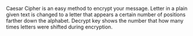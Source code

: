 Caesar Cipher is an easy method to encrypt your message. Letter in a plain given text is changed to a letter that appears a certain number of positions farther down the alphabet. Decrypt key shows the number that how many times letters were shifted during encryption.
